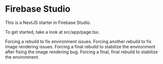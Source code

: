 
# Firebase Studio

This is a NextJS starter in Firebase Studio.

To get started, take a look at src/app/page.tsx.

Forcing a rebuild to fix environment issues.
Forcing another rebuild to fix image rendering issues.
Forcing a final rebuild to stabilize the environment after fixing the image rendering bug.
Forcing a final, final rebuild to stabilize the environment.


